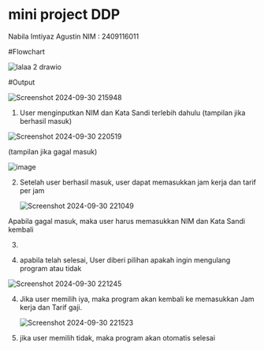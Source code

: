 # mini project DDP
Nabila Imtiyaz Agustin
NIM : 2409116011


#Flowchart

 ![lalaa 2 drawio](https://github.com/user-attachments/assets/37516c4a-39d6-4f3c-9c79-54e7542f53b9)


#Output

  ![Screenshot 2024-09-30 215948](https://github.com/user-attachments/assets/69b512ad-bed9-4a75-bcb8-19902e001637)

1. User menginputkan NIM dan Kata Sandi terlebih dahulu (tampilan jika berhasil masuk)
   
  ![Screenshot 2024-09-30 220519](https://github.com/user-attachments/assets/1ce359ff-e174-41b0-a89b-5296694de8ee)

   (tampilan jika gagal masuk)

   ![image](https://github.com/user-attachments/assets/0487001a-5953-4d74-a082-7c5dac5d0eb9)

    
  
2. Setelah user berhasil masuk, user dapat memasukkan jam kerja dan tarif per jam
   
   ![Screenshot 2024-09-30 221049](https://github.com/user-attachments/assets/c219356d-1003-4924-a2cf-0bd6cfcd1390)
   
Apabila gagal masuk, maka user harus memasukkan NIM dan Kata Sandi kembali

 3. 

4. apabila telah selesai, User diberi pilihan apakah ingin mengulang program atau tidak
   
  ![Screenshot 2024-09-30 221245](https://github.com/user-attachments/assets/70d53c8b-cb77-4e33-bcff-a1f7bdaaf53f)

4. Jika user memilih iya, maka program akan kembali ke memasukkan Jam kerja dan Tarif gaji.

   ![Screenshot 2024-09-30 221523](https://github.com/user-attachments/assets/8b9d9021-f7c8-4134-abdd-2b36429dacbe)

5. jika user memilih tidak, maka program akan otomatis selesai


   





   
